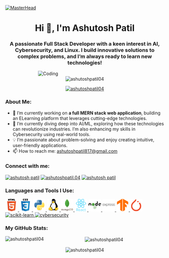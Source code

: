 [![MasterHead](https://t4.ftcdn.net/jpg/02/78/37/47/360_F_278374738_ypRn0utOVnebuhmpSrDiwkzFsdqEm0aa.jpg)](https://Ashutoshpatil04.io)

<h1 align="center">Hi 👋, I'm Ashutosh Patil</h1>
<h3 align="center">A passionate Full Stack Developer with a keen interest in AI, Cybersecurity, and Linux. I build innovative solutions to complex problems, and I’m always ready to learn new technologies!</h3>

<!-- Animated Coding GIF -->
<img align="right" alt="Coding" width="400" src="https://i.makeagif.com/media/4-05-2022/FvBVst.gif">

<p align="center">
  <img src="https://komarev.com/ghpvc/?username=ashutoshpatil04&label=Profile%20views&color=0e75b6&style=flat" alt="ashutoshpatil04" />
</p>

<p align="center">
  <a href="https://github.com/ryo-ma/github-profile-trophy">
    <img src="https://github-profile-trophy.vercel.app/?username=ashutoshpatil04" alt="ashutoshpatil04" />
  </a>
</p>

<h3 align="left">About Me:</h3>
<ul>
  <li>🔭 I’m currently working on <strong>a full MERN stack web application</strong>, building an ELearning platform that leverages cutting-edge technologies.</li>
  <li>🌱 I’m currently diving deep into AI/ML, exploring how these technologies can revolutionize industries. I’m also enhancing my skills in Cybersecurity using real-world tools.</li>
  <li>💡 I’m passionate about problem-solving and enjoy creating intuitive, user-friendly applications.</li>
  <li>📫 How to reach me: <a href="mailto:ashutoshpatil817@gmail.com">ashutoshpatil817@gmail.com</a></li>
</ul>

<h3 align="left">Connect with me:</h3>
<p align="left">
  <a href="https://linkedin.com/in/ashutoshpatil04" target="blank"><img align="center" src="https://raw.githubusercontent.com/rahuldkjain/github-profile-readme-generator/master/src/images/icons/Social/linked-in-alt.svg" alt="ashutosh patil" height="30" width="40" /></a>
  <a href="https://instagram.com/ashutoshpatil.04" target="blank"><img align="center" src="https://raw.githubusercontent.com/rahuldkjain/github-profile-readme-generator/master/src/images/icons/Social/instagram.svg" alt="ashutoshpatil.04" height="30" width="40" /></a>
  <a href="https://www.hackerrank.com/ashutoshpatil04" target="blank"><img align="center" src="https://raw.githubusercontent.com/rahuldkjain/github-profile-readme-generator/master/src/images/icons/Social/hackerrank.svg" alt="ashutosh patil" height="30" width="40" /></a>
</p>

<h3 align="left">Languages and Tools I Use:</h3>
<p align="left">
  <!-- HTML -->
  <a href="https://www.w3.org/html/" target="_blank" rel="noreferrer">
    <img src="https://raw.githubusercontent.com/devicons/devicon/master/icons/html5/html5-original-wordmark.svg" alt="html5" width="40" height="40"/>
  </a> 

  <!-- CSS -->
  <a href="https://www.w3schools.com/css/" target="_blank" rel="noreferrer">
    <img src="https://raw.githubusercontent.com/devicons/devicon/master/icons/css3/css3-original-wordmark.svg" alt="css3" width="40" height="40"/>
  </a> 

  <!-- Python -->
  <a href="https://www.python.org" target="_blank" rel="noreferrer">
    <img src="https://raw.githubusercontent.com/devicons/devicon/master/icons/python/python-original.svg" alt="python" width="40" height="40"/>
  </a>

  <!-- Linux -->
  <a href="https://www.linux.org/" target="_blank" rel="noreferrer">
    <img src="https://raw.githubusercontent.com/devicons/devicon/master/icons/linux/linux-original.svg" alt="linux" width="40" height="40"/>
  </a>

  <!-- MongoDB -->
  <a href="https://www.mongodb.com/" target="_blank" rel="noreferrer">
    <img src="https://raw.githubusercontent.com/devicons/devicon/master/icons/mongodb/mongodb-original-wordmark.svg" alt="mongodb" width="40" height="40"/>
  </a>

  <!-- React -->
  <a href="https://reactjs.org/" target="_blank" rel="noreferrer">
    <img src="https://raw.githubusercontent.com/devicons/devicon/master/icons/react/react-original-wordmark.svg" alt="react" width="40" height="40"/>
  </a>

  <!-- Node.js -->
  <a href="https://nodejs.org/" target="_blank" rel="noreferrer">
    <img src="https://raw.githubusercontent.com/devicons/devicon/master/icons/nodejs/nodejs-original-wordmark.svg" alt="nodejs" width="40" height="40"/>
  </a>

  <!-- Express.js -->
  <a href="https://expressjs.com/" target="_blank" rel="noreferrer">
    <img src="https://raw.githubusercontent.com/devicons/devicon/master/icons/express/express-original-wordmark.svg" alt="express" width="40" height="40"/>
  </a>

  <!-- TensorFlow (AI) -->
  <a href="https://www.tensorflow.org/" target="_blank" rel="noreferrer">
    <img src="https://raw.githubusercontent.com/devicons/devicon/master/icons/tensorflow/tensorflow-original.svg" alt="tensorflow" width="40" height="40"/>
  </a>

  <!-- PyTorch (AI) -->
  <a href="https://pytorch.org/" target="_blank" rel="noreferrer">
    <img src="https://raw.githubusercontent.com/devicons/devicon/master/icons/pytorch/pytorch-original.svg" alt="pytorch" width="40" height="40"/>
  </a>

  <!-- Scikit-learn (AI/ML) -->
  <a href="https://scikit-learn.org/" target="_blank" rel="noreferrer">
    <img src="https://upload.wikimedia.org/wikipedia/commons/0/05/Scikit_learn_logo_small.svg" alt="scikit-learn" width="40" height="40"/>
  </a>
  
  <!-- Kali Linux (Cybersecurity) -->
  <a href="https://www.kali.org/" target="_blank" rel="noreferrer">
    <img src="https://upload.wikimedia.org/wikipedia/commons/2/2b/Kali-dragon-icon.svg" alt="cybersecurity" width="40" height="40"/>
  </a>
</p>

<h3 align="left">My GitHub Stats:</h3>
<p align="left">
  <img align="left" src="https://github-readme-stats.vercel.app/api/top-langs?username=ashutoshpatil04&show_icons=true&locale=en&layout=compact" alt="ashutoshpatil04" />
</p>

<p align="center">
  <img align="center" src="https://github-readme-stats.vercel.app/api?username=ashutoshpatil04&show_icons=true&locale=en" alt="ashutoshpatil04" />
</p>

<p align="center">
  <img align="center" src="https://github-readme-streak-stats.herokuapp.com/?user=ashutoshpatil04&" alt="ashutoshpatil04" />
</p>
